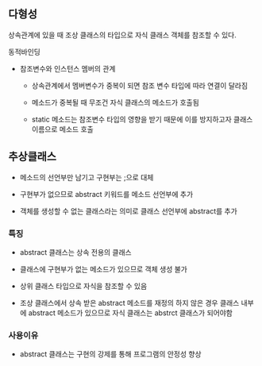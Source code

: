 ## 다형성

상속관계에 있을 때 조상 클래스의 타입으로 자식 클래스 객체를 참조할 수 있다.

동적바인딩

- 참조변수와 인스턴스 멤버의 관계
  
  - 상속관계에서 멤버변수가 중복이 되면 참조 변수 타입에 따라 연결이 달라짐
  
  - 메소드가 중복될 때 무조건 자식 클래스의 메소드가 호출됨
  
  - static 메소드는 참조변수 타입의 영향을 받기 때문에 이를 방지하고자 클래스이름으로 메소드 호출

## 추상클래스

- 메소드의 선언부만 남기고 구현부는 ;으로 대체

- 구현부가 없으므로 abstract 키워드를 메소드 선언부에 추가

- 객체를 생성할 수 없는 클래스라는 의미로 클래스 선언부에 abstract를 추가

### 특징

- abstract 클래스는 상속 전용의 클래스

- 클래스에 구현부가 없는 메소드가 있으므로 객체 생성 불가

- 상위 클래스 타입으로 자식을 참조할 수 있음

- 조상 클래스에서 상속 받은 abstract 메소드를 재정의 하지 않은 경우 클래스 내부에 abstract 메소드가 있으므로 자식 클래스는 abstrct 클래스가 되어야함

### 사용이유

- abstract 클래스는 구현의 강제를 통해 프로그램의 안정성 향상
